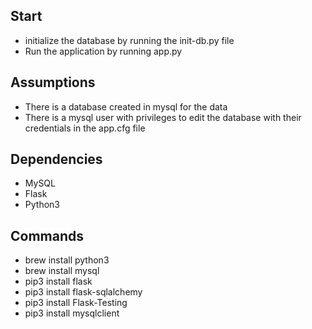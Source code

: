 

## Start
- initialize the database by running the init-db.py file
- Run the application by running app.py

## Assumptions
- There is a database created in mysql for the data
- There is a mysql user with privileges to edit the database with their credentials in the app.cfg file

## Dependencies
- MySQL
- Flask
- Python3

## Commands
- brew install python3
- brew install mysql
- pip3 install flask
- pip3 install flask-sqlalchemy
- pip3 install Flask-Testing
- pip3 install mysqlclient
